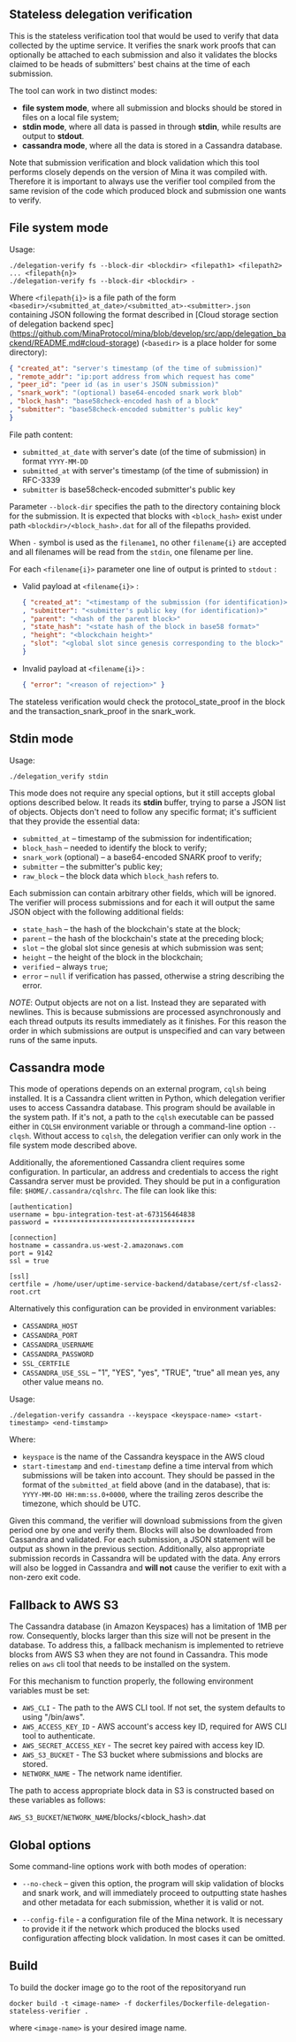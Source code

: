 Stateless delegation verification
---------------------------------

This is the stateless verification tool that would be used to verify
that data collected by the uptime service. It verifies the snark work
proofs that can optionally be attached to each submission and also it
validates the blocks claimed to be heads of submitters' best chains at
the time of each submission.

The tool can work in two distinct modes:
* **file system mode**, where all submission and blocks should be
  stored in files on a local file system;
* **stdin mode**, where all data is passed in through **stdin**, while
  results are output to **stdout**.
* **cassandra mode**, where all the data is stored in a Cassandra
  database.
  
Note that submission verification and block validation which this tool
performs closely depends on the version of Mina it was compiled with.
Therefore it is important to always use the verifier tool compiled from
the same revision of the code which produced block and submission one
wants to verify.

File system mode
----------------

Usage:
```
./delegation-verify fs --block-dir <blockdir> <filepath1> <filepath2> ... <filepath{n}>
./delegation-verify fs --block-dir <blockdir> -
```

Where `<filepath{i}>` is a file path of the form
`<basedir>/<submitted_at_date>/<submitted_at>-<submitter>.json`
containing JSON following the format described in
[Cloud storage section of delegation backend spec]
(https://github.com/MinaProtocol/mina/blob/develop/src/app/delegation_backend/README.md#cloud-storage)
(`<basedir>` is a place holder for some directory):

```json
{ "created_at": "server's timestamp (of the time of submission)"
, "remote_addr": "ip:port address from which request has come"
, "peer_id": "peer id (as in user's JSON submission)"
, "snark_work": "(optional) base64-encoded snark work blob"
, "block_hash": "base58check-encoded hash of a block"
, "submitter": "base58check-encoded submitter's public key"
}

```
File path content:
- `submitted_at_date` with server's date (of the time of submission) in format `YYYY-MM-DD`
- `submitted_at` with server's timestamp (of the time of submission) in RFC-3339
- `submitter` is base58check-encoded submitter's public key


Parameter `--block-dir` specifies the path to the directory containing
block for the submission. It is expected that blocks with
`<block_hash>` exist under path `<blockdir>/<block_hash>.dat` for all
of the filepaths provided.

When `-` symbol is used as the `filename1`, no other `filename{i}` are
accepted and all filenames will be read from the `stdin`, one filename
per line.

For each `<filename{i}>` parameter one line of output is printed to
`stdout` :

- Valid payload at `<filename{i}>` :

    ```json
    { "created_at": "<timestamp of the submission (for identification)>"
    , "submitter": "<submitter's public key (for identification)>"
    , "parent": "<hash of the parent block>"
    , "state_hash": "<state hash of the block in base58 format>"
    , "height": "<blockchain height>"
    , "slot": "<global slot since genesis corresponding to the block>"
    }
    ```

- Invalid payload at `<filename{i}>` :

    ```json
    { "error": "<reason of rejection>" }
    ```

The stateless verification would check the protocol_state_proof in the
block and the transaction_snark_proof in the snark_work.

Stdin mode
----------

Usage:
```
./delegation_verify stdin
```

This mode does not require any special options, but it still accepts
global options described below. It reads its **stdin** buffer, trying
to parse a JSON list of objects. Objects don't need to follow any
specific format; it's sufficient that they provide the essential data:

* `submitted_at` – timestamp of the submission for indentification;
* `block_hash` – needed to identify the block to verify;
* `snark_work` (optional) – a base64-encoded SNARK proof to verify;
* `submitter` – the submitter's public key;
* `raw_block` – the block data which `block_hash` refers to.

Each submission can contain arbitrary other fields, which will be
ignored. The verifier will process submissions and for each it will
output the same JSON object with the following additional fields:

* `state_hash` – the hash of the blockchain's state at the block;
* `parent` – the hash of the blockchain's state at the preceding block;
* `slot` – the global slot since genesis at which submission was sent;
* `height` – the height of the block in the blockchain;
* `verified` – always `true`;
* `error` – `null` if verification has passed, otherwise a string
  describing the error.
  
*NOTE*: Output objects are not on a list. Instead they are separated
with newlines. This is because submissions are processed asynchronously
and each thread outputs its results immediately as it finishes. For
this reason the order in which submissions are output is unspecified
and can vary between runs of the same inputs.

Cassandra mode
--------------

This mode of operations depends on an external program, `cqlsh` being
installed. It is a Cassandra client written in Python, which
delegation verifier uses to access Cassandra database. This program
should be available in the system path. If it's not, a path to the
`cqlsh` executable can be passed either in `CQLSH` environment
variable or through a command-line option `--clqsh`. Without access
to `cqlsh`, the delegation verifier can only work in the file system
mode described above.

Additionally, the aforementioned Cassandra client requires some
configuration. In particular, an address and credentials to access
the right Cassandra server must be provided. They should be put in a
configuration file: `$HOME/.cassandra/cqlshrc`. The file can look
like this:

```
[authentication]
username = bpu-integration-test-at-673156464838
password = ************************************

[connection]
hostname = cassandra.us-west-2.amazonaws.com
port = 9142
ssl = true

[ssl]
certfile = /home/user/uptime-service-backend/database/cert/sf-class2-root.crt
```

Alternatively this configuration can be provided in environment variables:
* `CASSANDRA_HOST`
* `CASSANDRA_PORT`
* `CASSANDRA_USERNAME`
* `CASSANDRA_PASSWORD`
* `SSL_CERTFILE`
* `CASSANDRA_USE_SSL` – "1", "YES", "yes", "TRUE", "true" all mean yes,
  any other value means no.

Usage:
```
./delegation-verify cassandra --keyspace <keyspace-name> <start-timestamp> <end-timstamp>
```

Where:
* `keyspace` is the name of the Cassandra keyspace in the AWS cloud
* `start-timestamp` and `end-timestamp` define a time interval from which
  submissions will be taken into account. They should be passed in the
  format of the `submitted_at` field above (and in the database), that is:
  `YYYY-MM-DD HH:mm:ss.0+0000`, where the trailing zeros describe the
  timezone, which should be UTC.

Given this command, the verifier will download submissions from the
given period one by one and verify them. Blocks will also be
downloaded from Cassandra and validated. For each submission, a JSON
statement will be output as shown in the previous
section. Additionally, also appropriate submission records in
Cassandra will be updated with the data. Any errors will also be
logged in Cassandra and **will not** cause the verifier to exit
with a non-zero exit code.

Fallback to AWS S3
------------------

The Cassandra database (in Amazon Keyspaces) has a limitation 
of 1MB per row. Consequently, blocks larger than this size will not be 
present in the database. To address this, a fallback mechanism is implemented 
to retrieve blocks from AWS S3 when they are not found in Cassandra.
This mode relies on `aws` cli tool that needs to be installed on the system.

For this mechanism to function properly, the following environment variables must be set:

* `AWS_CLI` - The path to the AWS CLI tool. If not set, the system defaults to using "/bin/aws".
* `AWS_ACCESS_KEY_ID` - AWS account's access key ID, required for AWS CLI tool to authenticate.
* `AWS_SECRET_ACCESS_KEY` - The secret key paired with access key ID.
* `AWS_S3_BUCKET` - The S3 bucket where submissions and blocks are stored.
* `NETWORK_NAME` - The network name identifier.

The path to access appropriate block data in S3 is constructed based on these variables as follows:

`AWS_S3_BUCKET`/`NETWORK_NAME`/blocks/<block_hash>.dat

Global options
--------------

Some command-line options work with both modes of operation:

* `--no-check` – given this option, the program will skip validation
  of blocks and snark work, and will immediately proceed to outputting
  state hashes and other metadata for each submission, whether it is
  valid or not.
  
* `--config-file` - a configuration file of the Mina network. It is
  necessary to provide it if the network which produced the blocks
  used configuration affecting block validation. In most cases it can
  be omitted.

Build
-----

To build the docker image go to the root of the repositoryand run

`docker build -t <image-name> -f dockerfiles/Dockerfile-delegation-stateless-verifier .`

where `<image-name>` is your desired image name.
